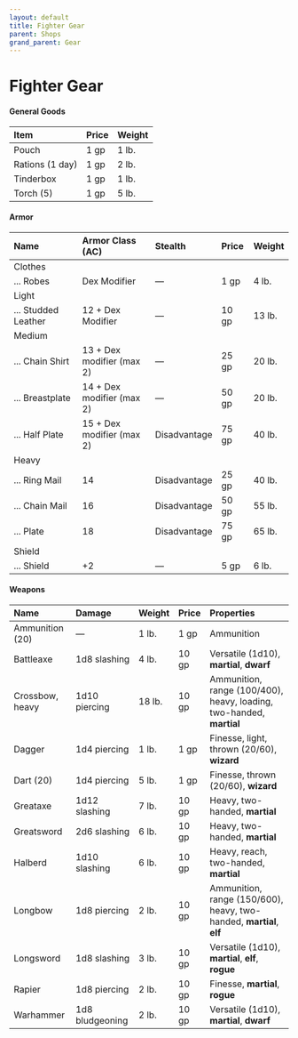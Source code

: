 ```yaml
---
layout: default
title: Fighter Gear
parent: Shops
grand_parent: Gear
---
```


# Fighter Gear

#### General Goods

| Item              | Price | Weight |
| :---------------- | :---- | :----- |
| Pouch             | 1 gp  | 1 lb.  |
| Rations (1 day)   | 1 gp  | 2 lb.  |
| Tinderbox         | 1 gp  | 1 lb.  |
| Torch (5)         | 1 gp  | 5 lb.  |

#### Armor

| Name                                                                | Armor Class (AC)          | Stealth      | Price | Weight |
| :------------------------------------------------------------------ | :------------------------ | :----------- | :---- | :----- |
| Clothes                                                             |                           |              |       |        |
| ... Robes                                                           | Dex Modifier              | —            | 1 gp  | 4 lb.  |
| Light                                                               |                           |              |       |        |
| ... Studded Leather                                                 | 12 + Dex Modifier         | —            | 10 gp | 13 lb. |
| Medium                                                              |                           |              |       |        |
| ... Chain Shirt                                                     | 13 + Dex modifier (max 2) | —            | 25 gp | 20 lb. |
| ... Breastplate                                                     | 14 + Dex modifier (max 2) | —            | 50 gp | 20 lb. |
| ... Half Plate                                                      | 15 + Dex modifier (max 2) | Disadvantage | 75 gp | 40 lb. |
| Heavy                                                               |                           |              |       |        |
| ... Ring Mail                                                       | 14                        | Disadvantage | 25 gp | 40 lb. |
| ... Chain Mail                                                      | 16                        | Disadvantage | 50 gp | 55 lb. |
| ... Plate                                                           | 18                        | Disadvantage | 75 gp | 65 lb. |
| Shield                                                              |                           |              |       |        |
| ... Shield                                                          | +2                        | —            | 5 gp  | 6 lb.  |


#### Weapons

| Name            | Damage          | Weight | Price | Properties                                                           |
| :-------------- | :-------------- | :----- | :---- | :------------------------------------------------------------------- |
| Ammunition (20) | —               | 1 lb.  | 1 gp  | Ammunition                                                           |
| Battleaxe       | 1d8 slashing    | 4 lb.  | 10 gp | Versatile (1d10), **martial**, **dwarf**                             |
| Crossbow, heavy | 1d10 piercing   | 18 lb. | 10 gp | Ammunition, range (100/400), heavy, loading, two-handed, **martial** |
| Dagger          | 1d4 piercing    | 1 lb.  | 1 gp  | Finesse, light, thrown (20/60), **wizard**                           |
| Dart (20)       | 1d4 piercing    | 5 lb.  | 1 gp  | Finesse, thrown (20/60), **wizard**                                  |
| Greataxe        | 1d12 slashing   | 7 lb.  | 10 gp | Heavy, two-handed, **martial**                                       |
| Greatsword      | 2d6 slashing    | 6 lb.  | 10 gp | Heavy, two-handed, **martial**                                       |
| Halberd         | 1d10 slashing   | 6 lb.  | 10 gp | Heavy, reach, two-handed, **martial**                                |
| Longbow         | 1d8 piercing    | 2 lb.  | 10 gp | Ammunition, range (150/600), heavy, two-handed, **martial**, **elf** |
| Longsword       | 1d8 slashing    | 3 lb.  | 10 gp | Versatile (1d10), **martial**, **elf**, **rogue**                    |
| Rapier          | 1d8 piercing    | 2 lb.  | 10 gp | Finesse, **martial**, **rogue**                                      |
| Warhammer       | 1d8 bludgeoning | 2 lb.  | 10 gp | Versatile (1d10), **martial**, **dwarf**                             |

